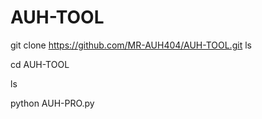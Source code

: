 # AUH-TOOL
git clone https://github.com/MR-AUH404/AUH-TOOL.git
ls

cd AUH-TOOL

ls

python AUH-PRO.py
